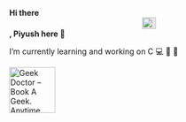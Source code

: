 **Hi there <img style="display: block;-webkit-user-select: none;margin: auto;cursor: zoom-in;background-color: hsl(0, 0%, 90%);" src="https://user-images.githubusercontent.com/33700292/101157406-eec79080-35de-11eb-9543-5c57727a309b.gif" width="25" height="21"> , Piyush here :boy:**

I’m currently learning and working on C :computer: 🔭 🌱 

 <img src="https://testwebsitesssscom.files.wordpress.com/2021/10/75204-seo-green.gif?w=640" jsaction="load:XAeZkd;" jsname="HiaYvf" class="n3VNCb KAlRDb" alt="Geek Doctor – Book A Geek. Anytime. Anywhere." data-noaft="1" style="width: 83px; height: 83px; margin: 0px;">





